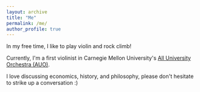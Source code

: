 ```yaml
---
layout: archive
title: "Me"
permalink: /me/
author_profile: true
---
```


In my free time, I like to play violin and rock climb!

Currently, I'm a first violinist in Carnegie Mellon University's [All University Orchestra (AUO)](http://alluniversityorchestra.org/). 

<!-- I have previously played in the University of Illinois Philharmonic Orchestra, Amazon Symphony Orchestra, California Philharmonic Youth Orchestra (CPYO), and Lynbrook Chamber Orchestra. -->

I love discussing economics, history, and philosophy, please don't hesitate to strike up a conversation :)